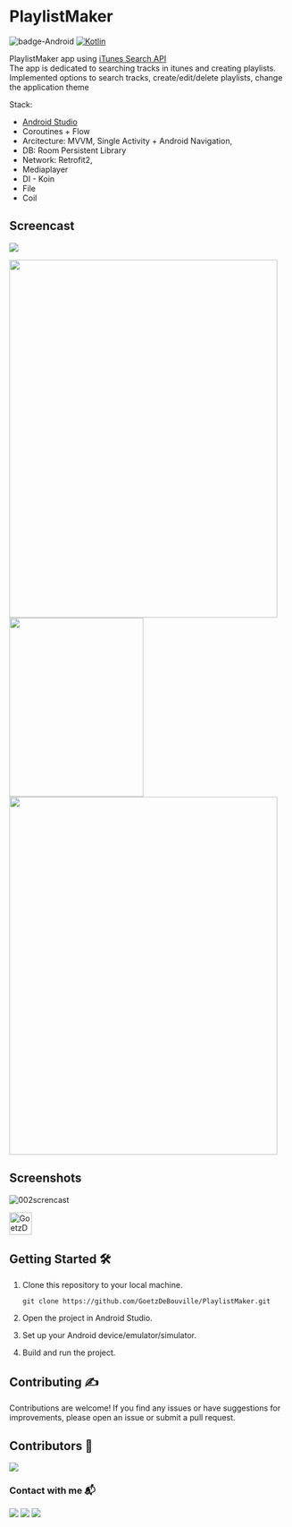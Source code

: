 # PlaylistMaker

![badge-Android](https://img.shields.io/badge/Platform-Android-brightgreen)
[![Kotlin](https://img.shields.io/badge/Kotlin-1.7.10-blue.svg?style=flat&logo=kotlin)](https://kotlinlang.org)

PlaylistMaker app using [iTunes Search API](https://developer.apple.com/library/archive/documentation/AudioVideo/Conceptual/iTuneSearchAPI/index.html#//apple_ref/doc/uid/TP40017632-CH3-SW1) <br>
The app is dedicated to searching tracks in itunes and creating playlists.
Implemented options to search tracks, create/edit/delete playlists, change the application theme

Stack: 
- [Android Studio](https://developer.android.com/studio/intro)
- Coroutines + Flow
- Arcitecture: MVVM, Single Activity + Android Navigation,
- DB: Room Persistent Library
- Network: Retrofit2,
- Mediaplayer
- DI - Koin
- File
- Coil

## Screencast 

[![](https://img.shields.io/badge/YouTube-0077B5?style=for-the-badge&logo=youtube&logoColor=red)](https://www.youtube.com/watch?v=lTojN-d4ipk&ab_channel=Zinchenko)

<img src="./screenshots/000screncast.gif" width="480" height="640">
<img src="./screenshots/001screncast.gif" width="240" height="320">
<img src="./screenshots/002screncast.gif" width="480" height="640">


## Screenshots

![002screncast](./screenshots/002screncast.gif)

<a href="https://www.facebook.com/double.conscience"><img height="40" width="40" align="center" alt="GoetzDeBouville" src="./assets/facebook_ic.png" /></a>


## Getting Started 🛠

1. Clone this repository to your local machine.
    ```text
    git clone https://github.com/GoetzDeBouville/PlaylistMaker.git
    ```

2. Open the project in Android Studio.

3. Set up your Android device/emulator/simulator.

4. Build and run the project.


## Contributing :writing_hand:

Contributions are welcome! If you find any issues or have suggestions for improvements, please open an issue or submit a pull request.


## Contributors 📢

<a href="https://github.com/GoetzDeBouville/PlaylistMaker/graphs/contributors">
    <img src="https://contrib.rocks/image?repo=GoetzDeBouville/PlaylistMaker"/>
</a>


### Contact with me  📬

<p align="left">

[![](https://img.shields.io/badge/LinkedIn-0077B5?style=for-the-badge&logo=linkedin&logoColor=white)](https://www.linkedin.com/in/aleksey-zinchenko-9b3760252/)
[![](https://img.shields.io/badge/Telegram-0077B5?style=for-the-badge&logo=telegram&logoColor=white)](https://t.me/heoderer)
[![](https://img.shields.io/badge/Facebook-0077B5?style=for-the-badge&logo=facebook&logoColor=white)](https://www.facebook.com/double.conscience)
</p>
